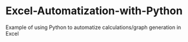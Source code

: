 # Excel-Automatization-with-Python
Example of using Python to automatize calculations/graph generation in Excel
